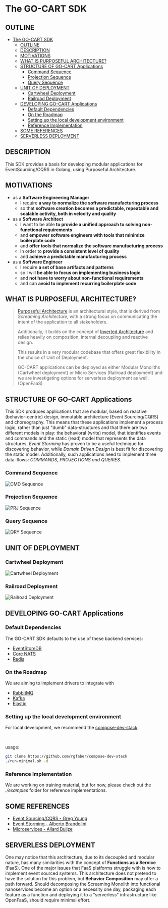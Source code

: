 # The GO-CART SDK

## OUTLINE

- [The GO-CART SDK](#the-go-cart-sdk)
  - [OUTLINE](#outline)
  - [DESCRIPTION](#description)
  - [MOTIVATIONS](#motivations)
  - [WHAT IS PURPOSEFUL ARCHITECTURE?](#what-is-purposeful-architecture)
  - [STRUCTURE OF GO-CART Applications](#structure-of-go-cart-applications)
    - [Command Sequence](#command-sequence)
    - [Projection Sequence](#projection-sequence)
    - [Query Sequence](#query-sequence)
  - [UNIT OF DEPLOYMENT](#unit-of-deployment)
    - [Cartwheel Deployment](#cartwheel-deployment)
    - [Railroad Deployment](#railroad-deployment)
  - [DEVELOPING GO-CART Applications](#developing-go-cart-applications)
    - [Default Dependencies](#default-dependencies)
    - [On the Roadmap](#on-the-roadmap)
    - [Setting up the local development environment](#setting-up-the-local-development-environment)
    - [Reference Implementation](#reference-implementation)
  - [SOME REFERENCES](#some-references)
  - [SERVERLESS DEPLOYMENT](#serverless-deployment)


## DESCRIPTION
This SDK provides a basis for developing modular applications for EventSourcing/CQRS in Golang, using Purposeful Architecture.

## MOTIVATIONS
- as a **Software Engineering Manager**
  - I require **a way to normalize the software manufacturing process** 
  - so that **software creation becomes a predictable, repeatable and scalable activity, both in velocity and quality**
- as a **Software Architect**
  - I want to be able **to provide a unified approach to solving non-functional requirements** 
  - and **empower software engineers with tools that minimize boilerplate code**
  - and **offer tools that normalize the software manufacturing process**
  - in order to **provide a consistent level of quality**
  - and **achieve a predictable manufacturing process**
- as a **Software Engineer**
   - I require **a set of base artifacts and patterns**
   - so I will **be able to focus on implementing business logic**
   - and **not have to worry about non-functional requirements**
   - and can **avoid to implement recurring boilerplate code**


## WHAT IS PURPOSEFUL ARCHITECTURE?

> [Purposeful Architecture](https://dev.to/discomco/purposeful-architecture-requirements-13ad) is an architectural style, that is derived from _Screaming Architecture_, with a strong focus on communicating the intent of the application to all stakeholders. 
> 
> Additionally, it builds on the concept of [Inverted Architecture](https://dev.to/discomco/inverted-architecture-the-state-of-the-art-31hi) and relies heavily on composition, internal decoupling and reactive design.
> 
> This results in a very modular codebase that offers great flexibility in the choice of Unit of Deployment. 
> 
> GO-CART applications can be deployed as either Modular Monoliths (Cartwheel deployment) or Micro Services (Railroad deployment) and we are investigating options for serverless deployment as well. (OpenFaaS)


## STRUCTURE OF GO-CART Applications

This SDK produces applications that are modular, based on reactive (behavior-centric) design, immutable architecture (Event Sourcing/CQRS) and choreography.
This means that these applications implement a process logic, rather than just "dumb" data-structures and that there are two different models in play: the behavioral (write) model, that identifies events and commands and the static (read) model that represents the data structures. 
*Event Storming* has proven to be a useful technique for discovering behavior, while *Domain Driven Design* is best fit for discovering the static model.
Additionally, such applications need to implement three data-flows: *COMMANDS, PROJECTIONS and QUERIES*.

### Command Sequence

![CMD Sequence](image/README/1663492191135.png)

### Projection Sequence

![PRJ Sequence](image/README/1663492324954.png)

### Query Sequence

![QRY Sequence](image/README/1663494623224.png)

## UNIT OF DEPLOYMENT

### Cartwheel Deployment

![Cartwheel Deployment](image/README/1663485777664.png)

### Railroad Deployment

![Railroad Deployment](image/README/1663486266033.png)





## DEVELOPING GO-CART Applications

### Default Dependencies

The GO-CART SDK defaults to the use of these backend services:

- [EventStoreDB](https://www.eventstore.com/eventstoredb)
- [Core NATS](https://nats.io/)
- [Redis](https://redis.io/)

### On the Roadmap

We are aiming to implement drivers to integrate with 

- [RabbitMQ](https://www.rabbitmq.com/)
- [Kafka](https://kafka.apache.org/)
- [Elastic](https://www.elastic.co/)


### Setting up the local development environment

For local development, we recommend the [compose-dev-stack](https://github.com/rgfaber/compose-dev-stack). 

<br>

usage:
```bash
git clone https://github.com/rgfaber/compose-dev-stack
./run-minimal.sh -d
```

### Reference Implementation

We are working on training material, but for now, 
please check out the *./examples* folder for reference implementations.




## SOME REFERENCES
- [Event Sourcing/CQRS - Greg Young](https://youtu.be/8JKjvY4etTY)
- [Event Storming - Alberto Brandolini](https://youtu.be/mLXQIYEwK24)
- [Microservices - Allard Buijze](https://youtu.be/jrbWIS7BH70)


## SERVERLESS DEPLOYMENT
One may notice that this architecture, due to its decoupled and modular nature, has many similarities with the concept of **Functions as a Service** (FaaS). One of the major issues that FaaS platforms struggle with is how to implement event sourced systems. This architecture does not pretend to have the solution for this problem, but **Behavior Composition** may offer a path forward. Should decomposing the Screaming Monolith into functional nanoservices become an option or a necessity one day, packaging each feature as a function and deploying it to a "serverless" infrastructure like OpenFaaS, should require minimal effort.